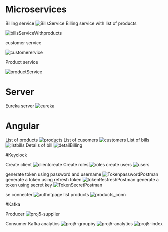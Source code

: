# Microservices

Billing service
![BillsService](https://user-images.githubusercontent.com/22898939/206048444-a20c0e7a-b99a-4799-aa19-04071949370e.JPG)
Billing service with list of products

![billsServiceWithproducts](https://user-images.githubusercontent.com/22898939/206048467-136d056f-eb6c-4187-a91e-769ea98525b5.JPG)

customer service

![customerervice](https://user-images.githubusercontent.com/22898939/206048505-d24facc7-a258-4340-b6a9-9fc4baf87031.JPG)

Product service

![productService](https://user-images.githubusercontent.com/22898939/206048532-6fcc6814-b5d8-49a8-a477-59cda2d7c62b.JPG)
# Server

Eureka server
![eureka](https://user-images.githubusercontent.com/22898939/206048513-2d1a5e60-dcd7-47d6-a3d0-cb4ed0abc602.JPG)

# Angular

List of products
![products](https://user-images.githubusercontent.com/22898939/206048526-90948e6f-0eed-4131-9458-2b5f1e2a5fc6.JPG)
List of cusomers
![customers](https://user-images.githubusercontent.com/22898939/206048510-6390b2b3-e9e3-4371-b737-0c2b85d68d2a.JPG)
List of bills
![listbills](https://user-images.githubusercontent.com/22898939/206048524-684304e4-6a73-437f-b51e-f83ab789e073.JPG)
Details of bill
![detailBilling](https://user-images.githubusercontent.com/22898939/206048511-af824ac9-0e88-44c6-8255-ea436e9eaeeb.JPG)

#Keyclock

Create client
![clientcreate](https://user-images.githubusercontent.com/22898939/206066168-f92ca077-8e4b-4e36-af79-58fce3496bfa.JPG)
Create roles
![roles](https://user-images.githubusercontent.com/22898939/206066170-910bf029-73c0-4410-88f1-bd7fa0821b53.JPG)
create users
![users](https://user-images.githubusercontent.com/22898939/206066172-1342ec79-0d6e-46e1-9646-efea164044f8.JPG)

generate token using password and username
![TokenpasswordPostman](https://user-images.githubusercontent.com/22898939/206048536-40e2aa60-f0d4-4493-8272-1ee0d81a5794.JPG)
generate a token using refresh token
![tokenResfreshPostman](https://user-images.githubusercontent.com/22898939/206048538-14e6360f-7bca-4ace-ba9f-28f28f3996a2.JPG)
generate a token using secret key
![TokenSecretPostman](https://user-images.githubusercontent.com/22898939/206048540-5962c809-a3fa-44f2-a187-c445aa552191.JPG)

se connecter
![authntpage](https://user-images.githubusercontent.com/22898939/206066212-b7cd9db3-7379-4d6c-b3f2-c9a8798515d2.JPG)
list products
![products_conn](https://user-images.githubusercontent.com/22898939/206066207-a4488a73-3bc6-4631-8f1d-8dc1f3403f5d.JPG)

#Kafka

Producer
![proj5-supplier](https://user-images.githubusercontent.com/22898939/213318870-723ef25c-7a73-4683-b5cf-60c99123b1ce.JPG)

Consumer
Kafka analytics
![proj5-groupby](https://user-images.githubusercontent.com/22898939/213318908-21b861f4-2340-44f9-bc33-300bf5dc0599.JPG)
![proj5-analytics](https://user-images.githubusercontent.com/22898939/213318927-89c06789-94b7-40f4-a609-687309c07693.JPG)
![proj5-index](https://user-images.githubusercontent.com/22898939/213318942-d381a7b0-7f40-40f9-9eb5-43124dd0ab57.JPG)

